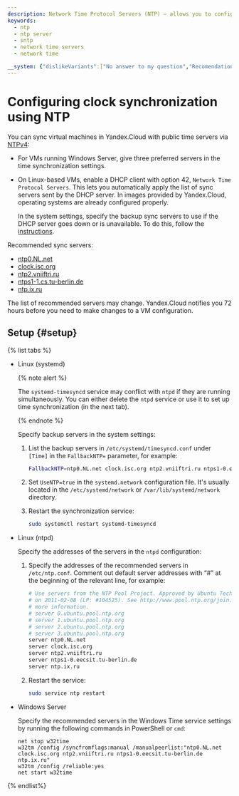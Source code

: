 ```yaml
---
description: Network Time Protocol Servers (NTP) – allows you to configure synchronization with public NTP time servers on Yandex.Cloud VMs running Windows Server and Linux. The procedure for configuring servers for synchronization is described.
keywords:
  - ntp
  - ntp server
  - sntp
  - network time servers
  - network time

__system: {"dislikeVariants":["No answer to my question","Recomendations didn't help","The content doesn't match title","Other"]}
---
```



# Configuring clock synchronization using NTP

You can sync virtual machines in Yandex.Cloud with public time servers via [NTPv4](https://tools.ietf.org/html/rfc5905):
* For VMs running Windows Server, give three preferred servers in the time synchronization settings.
* On Linux-based VMs, enable a DHCP client with option 42, `Network Time Protocol Servers`. This lets you automatically apply the list of sync servers sent by the DHCP server. In images provided by Yandex.Cloud, operating systems are already configured properly.

  In the system settings, specify the backup sync servers to use if the DHCP server goes down or is unavailable. To do this, follow the [instructions](#setup).

Recommended sync servers:
* [ntp0.NL.net](http://support.ntp.org/bin/view/Servers/PublicTimeServer000233)
* [clock.isc.org](https://support.ntp.org/bin/view/Servers/PublicTimeServer000262)
* [ntp2.vniiftri.ru](http://support.ntp.org/bin/view/Servers/PublicTimeServer000352)
* [ntps1-1.cs.tu-berlin.de](http://support.ntp.org/bin/view/Servers/PublicTimeServer000213)
* [ntp.ix.ru](http://support.ntp.org/bin/view/Servers/PublicTimeServer000766)

The list of recommended servers may change. Yandex.Cloud notifies you 72 hours before you need to make changes to a VM configuration.

## Setup {#setup}

{% list tabs %}

- Linux (systemd)

  {% note alert %}

  The `systemd-timesyncd` service may conflict with `ntpd` if they are running simultaneously. You can either delete the `ntpd` service or use it to set up time synchronization (in the next tab).

  {% endnote %}

  Specify backup servers in the system settings:
  1. List the backup servers in `/etc/systemd/timesyncd.conf` under `[Time]` in the `FallbackNTP=` parameter, for example:

     ```bash
     FallbackNTP=ntp0.NL.net clock.isc.org ntp2.vniiftri.ru ntps1-0.eecsit.tu-berlin.de ntp.ix.ru
     ```

  1. Set `UseNTP=true` in the `systemd.network` configuration file. It's usually located in the `/etc/systemd/network` or `/var/lib/systemd/network` directory.
  1. Restart the synchronization service:

     ```bash
     sudo systemctl restart systemd-timesyncd
     ```

- Linux (ntpd)

  Specify the addresses of the servers in the `ntpd` configuration:
  1. Specify the addresses of the recommended servers in `/etc/ntp.conf`. Comment out default server addresses with <q>#</q> at the beginning of the relevant line, for example:

     ```bash
     # Use servers from the NTP Pool Project. Approved by Ubuntu Technical Board
     # on 2011-02-08 (LP: #104525). See http://www.pool.ntp.org/join.html for
     # more information.
     # server 0.ubuntu.pool.ntp.org
     # server 1.ubuntu.pool.ntp.org
     # server 2.ubuntu.pool.ntp.org
     # server 3.ubuntu.pool.ntp.org
     server ntp0.NL.net
     server clock.isc.org
     server ntp2.vniiftri.ru
     server ntps1-0.eecsit.tu-berlin.de
     server ntp.ix.ru
     ```

  2. Restart the service:

     ```bash
     sudo service ntp restart
     ```

- Windows Server

  Specify the recommended servers in the Windows Time service settings by running the following commands in PowerShell or `cmd`:

  ```
  net stop w32time
  w32tm /config /syncfromflags:manual /manualpeerlist:"ntp0.NL.net clock.isc.org ntp2.vniiftri.ru ntps1-0.eecsit.tu-berlin.de ntp.ix.ru"
  w32tm /config /reliable:yes
  net start w32time
  ```

{% endlist%}